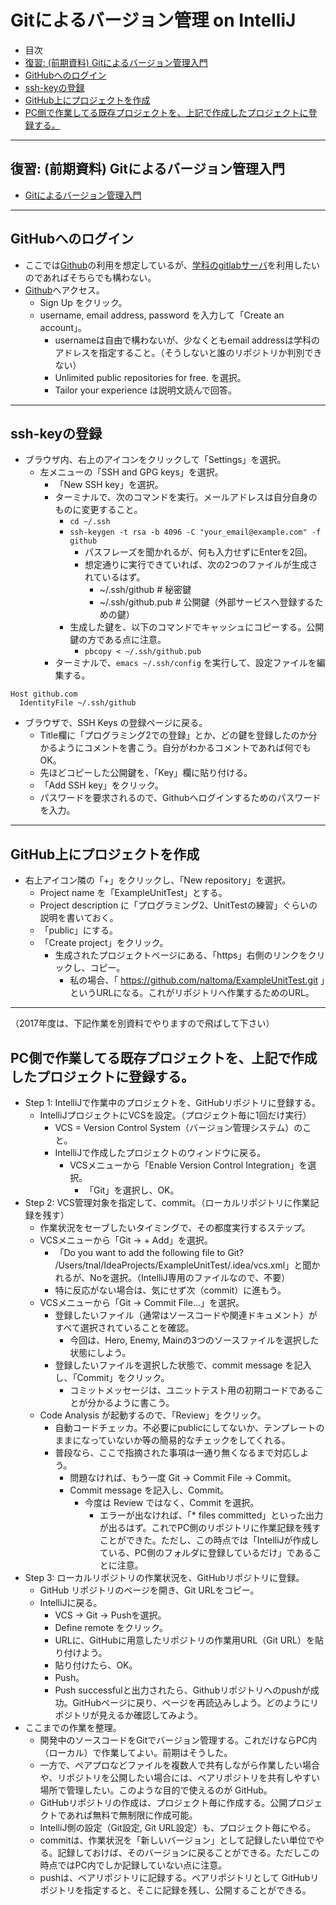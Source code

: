 # Gitによるバージョン管理 on IntelliJ

- 目次
- <a href="#review">復習: (前期資料) Gitによるバージョン管理入門</a>
- <a href="#github-login">GitHubへのログイン</a>
- <a href="#ssh-key">ssh-keyの登録</a>
- <a href="#github-project">GitHub上にプロジェクトを作成</a>
- <a href="#github-project-push">PC側で作業してる既存プロジェクトを、上記で作成したプロジェクトに登録する。</a>

<hr>

## <a name="review">復習: (前期資料) Gitによるバージョン管理入門</a>
- [Gitによるバージョン管理入門](https://github.com/naltoma/python_intro/blob/master/Git.md)

<hr>

## <a name="github-login">GitHubへのログイン</a>
- ここでは[Github](https://github.com)の利用を想定しているが、[学科のgitlabサーバ](https://gitlab.ie.u-ryukyu.ac.jp/gitlab/users/sign_in)を利用したいのであればそちらでも構わない。
- [Github](https://github.com)へアクセス。
  - Sign Up をクリック。
  - username, email address, password を入力して「Create an account」。
    - usernameは自由で構わないが、少なくともemail addressは学科のアドレスを指定すること。（そうしないと誰のリポジトリか判別できない）
    - Unlimited public repositories for free. を選択。
    - Tailor your experience は説明文読んで回答。

<hr>

## <a name="ssh-key">ssh-keyの登録</a>
- ブラウザ内、右上のアイコンをクリックして「Settings」を選択。
  - 左メニューの「SSH and GPG keys」を選択。
    - 「New SSH key」を選択。
    - ターミナルで、次のコマンドを実行。メールアドレスは自分自身のものに変更すること。
      - ``cd ~/.ssh``
      - ``ssh-keygen -t rsa -b 4096 -C "your_email@example.com" -f github``
        - パスフレーズを聞かれるが、何も入力せずにEnterを2回。
        - 想定通りに実行できていれば、次の2つのファイルが生成されているはず。
          - ~/.ssh/github # 秘密鍵
          - ~/.ssh/github.pub # 公開鍵（外部サービスへ登録するための鍵）
      - 生成した鍵を、以下のコマンドでキャッシュにコピーする。公開鍵の方である点に注意。
        - ``pbcopy < ~/.ssh/github.pub``
    - ターミナルで、``emacs ~/.ssh/config`` を実行して、設定ファイルを編集する。

```
Host github.com
  IdentityFile ~/.ssh/github
```

- ブラウザで、SSH Keys の登録ページに戻る。
  - Title欄に「プログラミング2での登録」とか、どの鍵を登録したのか分かるようにコメントを書こう。自分がわかるコメントであれば何でもOK。
  - 先ほどコピーした公開鍵を、「Key」欄に貼り付ける。
  - 「Add SSH key」をクリック。
  - パスワードを要求されるので、Githubへログインするためのパスワードを入力。

<hr>

## <a name="github-project">GitHub上にプロジェクトを作成</a>
- 右上アイコン隣の「+」をクリックし、「New repository」を選択。
  - Project name を「ExampleUnitTest」とする。
  - Project description に「プログラミング2、UnitTestの練習」ぐらいの説明を書いておく。
  - 「public」にする。
  - 「Create project」をクリック。
    - 生成されたプロジェクトページにある、「https」右側のリンクをクリックし、コピー。
      - 私の場合、「 https://github.com/naltoma/ExampleUnitTest.git 」というURLになる。これがリポジトリへ作業するためのURL。

<hr>

（2017年度は、下記作業を別資料でやりますので飛ばして下さい）

## <a name="github-project-push">PC側で作業してる既存プロジェクトを、上記で作成したプロジェクトに登録する。</a>
- Step 1: IntelliJで作業中のプロジェクトを、GitHubリポジトリに登録する。
  - IntelliJプロジェクトにVCSを設定。（プロジェクト毎に1回だけ実行）
    - VCS = Version Control System（バージョン管理システム）のこと。
    - IntelliJで作成したプロジェクトのウィンドウに戻る。
      - VCSメニューから「Enable Version Control Integration」を選択。
        - 「Git」を選択し、OK。
- Step 2: VCS管理対象を指定して、commit。（ローカルリポジトリに作業記録を残す）
  - 作業状況をセーブしたいタイミングで、その都度実行するステップ。
  - VCSメニューから「Git -> + Add」を選択。
    - 「Do you want to add the following file to Git?  /Users/tnal/IdeaProjects/ExampleUnitTest/.idea/vcs.xml」と聞かれるが、Noを選択。（IntelliJ専用のファイルなので、不要）
    - 特に反応がない場合は、気にせず次（commit）に進もう。
  - VCSメニューから「Git -> Commit File...」を選択。
    - 登録したいファイル（通常はソースコードや関連ドキュメント）がすべて選択されていることを確認。
      - 今回は、Hero, Enemy, Mainの3つのソースファイルを選択した状態にしよう。
    - 登録したいファイルを選択した状態で、commit message を記入し、「Commit」をクリック。
      - コミットメッセージは、ユニットテスト用の初期コードであることが分かるように書こう。
  - Code Analysis が起動するので、「Review」をクリック。
    - 自動コードチェッカ。不必要にpublicにしてないか、テンプレートのままになっていないか等の簡易的なチェックをしてくれる。
    - 普段なら、ここで指摘された事項は一通り無くなるまで対応しよう。
      - 問題なければ、もう一度 Git -> Commit File -> Commit。
      - Commit message を記入し、Commit。
        - 今度は Review ではなく、Commit を選択。
          - エラーが出なければ、「* files committed」といった出力が出るはず。これでPC側のリポジトリに作業記録を残すことができた。ただし、この時点では「IntelliJが作成している、PC側のフォルダに登録しているだけ」であることに注意。
- Step 3: ローカルリポジトリの作業状況を、GitHubリポジトリに登録。
  - GitHub リポジトリのページを開き、Git URLをコピー。
  - IntelliJに戻る。
    - VCS -> Git -> Pushを選択。
    - Define remote をクリック。
    - URLに、GitHubに用意したリポジトリの作業用URL（Git URL）を貼り付けよう。
    - 貼り付けたら、OK。
    - Push。
    - Push successfulと出力されたら、Githubリポジトリへのpushが成功。GitHubページに戻り、ページを再読込みしよう。どのようにリポジトリが見えるか確認してみよう。
- ここまでの作業を整理。
  - 開発中のソースコードをGitでバージョン管理する。これだけならPC内（ローカル）で作業してよい。前期はそうした。
  - 一方で、ペアプロなどファイルを複数人で共有しながら作業したい場合や、リポジトリを公開したい場合には、ベアリポジトリを共有しやすい場所で管理したい。このような目的で使えるのが GitHub。
  - GitHubリポジトリの作成は、プロジェクト毎に作成する。公開プロジェクトであれば無料で無制限に作成可能。
  - IntelliJ側の設定（Git設定, Git URL設定）も、プロジェクト毎にやる。
  - commitは、作業状況を「新しいバージョン」として記録したい単位でやる。記録しておけば、そのバージョンに戻ることができる。ただしこの時点ではPC内でしか記録していない点に注意。
  - pushは、ベアリポジトリに記録する。ベアリポジトリとして GitHubリポジトリを指定すると、そこに記録を残し、公開することができる。
